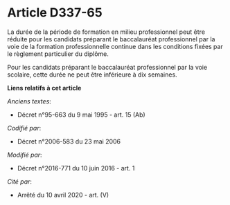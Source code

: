 # Article D337-65

La durée de la période de formation en milieu professionnel peut être réduite pour les candidats préparant le baccalauréat
professionnel par la voie de la formation professionnelle continue dans les conditions fixées par le règlement particulier du
diplôme.

Pour les candidats préparant le baccalauréat professionnel par la voie scolaire, cette durée ne peut être inférieure à dix
semaines.

**Liens relatifs à cet article**

_Anciens textes_:

  - Décret n°95-663 du 9 mai 1995 - art. 15 (Ab)

_Codifié par_:

  - Décret n°2006-583 du 23 mai 2006

_Modifié par_:

  - Décret n°2016-771 du 10 juin 2016 - art. 1

_Cité par_:

  - Arrêté du 10 avril 2020 - art. (V)
